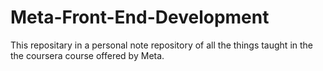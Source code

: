 # Meta-Front-End-Development
This repositary in a personal note repository of all the things taught in the the coursera course offered by Meta.

